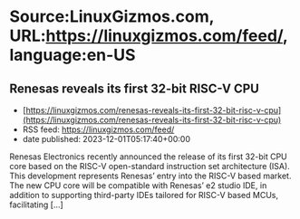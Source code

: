 # Source:LinuxGizmos.com, URL:https://linuxgizmos.com/feed/, language:en-US

## Renesas reveals its first 32-bit RISC-V CPU
 - [https://linuxgizmos.com/renesas-reveals-its-first-32-bit-risc-v-cpu](https://linuxgizmos.com/renesas-reveals-its-first-32-bit-risc-v-cpu)
 - RSS feed: https://linuxgizmos.com/feed/
 - date published: 2023-12-01T05:17:40+00:00

Renesas Electronics recently announced the release of its first 32-bit CPU core based on the RISC-V open-standard instruction set architecture (ISA). This development represents Renesas&#8217; entry into the RISC-V based market. The new CPU core will be compatible with Renesas&#8217; e2 studio IDE, in addition to supporting third-party IDEs tailored for RISC-V based MCUs, facilitating [&#8230;]

